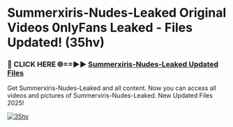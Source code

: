 # Summerxiris-Nudes-Leaked Original Videos 0nlyFans Leaked - Files Updated! (35hv)

<h3>🔴 CLICK HERE 🌐==►► <a href="https://tinyurl.com/4mcuefdz" rel="nofollow">Summerxiris-Nudes-Leaked Updated Files</a></h3>

Get Summerxiris-Nudes-Leaked and all content. Now you can access all videos and pictures of Summerxiris-Nudes-Leaked. New Updated Files 2025!

[![35hv](https://i.imgur.com/StAQSOY.gif)](https://tinyurl.com/4mcuefdz)
